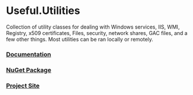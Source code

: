 # Useful.Utilities

Collection of utility classes for dealing with Windows services, IIS, WMI, Registry, x509 certificates, Files, security, network shares, GAC files, and a few other things. Most utilities can be ran locally or remotely.

### [Documentation](./Useful.Utilities.md)

### [NuGet Package](https://www.nuget.org/packages/Useful.Utilities/)

### [Project Site](http://xiopod.net/Useful.Utilities)
